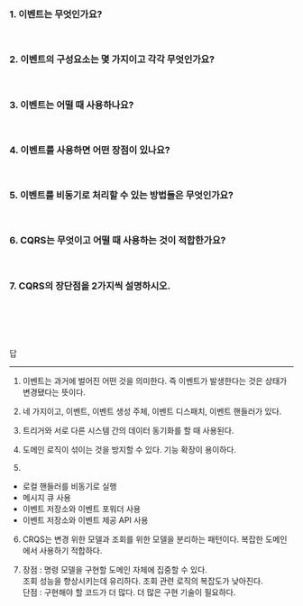 ### 1. 이벤트는 무엇인가요?
<br>

### 2. 이벤트의 구성요소는 몇 가지이고 각각 무엇인가요?
<br>

### 3. 이벤트는 어떨 때 사용하나요?
<br>

### 4. 이벤트를 사용하면 어떤 장점이 있나요?
<br>

### 5. 이벤트를 비동기로 처리할 수 있는 방법들은 무엇인가요?
<br>

### 6. CQRS는 무엇이고 어떨 때 사용하는 것이 적합한가요?
<br>

### 7. CQRS의 장단점을 2가지씩 설명하시오.
<br>

<br>
<br>
<br>

답
<hr>

1. 이벤트는 과거에 벌어진 어떤 것을 의미한다. 즉 이벤트가 발생한다는 것은 상태가 변경됐다는 뜻이다.

2. 네 가지이고, 이벤트, 이벤트 생성 주체, 이벤트 디스패치, 이벤트 핸들러가 있다.

3. 트리거와 서로 다른 시스템 간의 데이터 동기화를 할 때 사용된다.

4. 도메인 로직이 섞이는 것을 방지할 수 있다. 기능 확장이 용이하다.

5. 
- 로컬 핸들러를 비동기로 실행
- 메시지 큐 사용
- 이벤트 저장소와 이벤트 포워더 사용
- 이벤트 저장소와 이벤트 제공 API 사용

6. CRQS는 변경 위한 모델과 조회를 위한 모델을 분리하는 패턴이다. 복잡한 도메인에서 사용하기 적합하다.

7. 장점 : 명령 모델을 구현할 도메인 자체에 집중할 수 있다.   
조회 성능을 향상시키는데 유리하다. 조회 관련 로직의 복잡도가 낮아진다.   
단점 : 구현해야 할 코드가 더 많다. 더 많은 구현 기술이 필요하다.